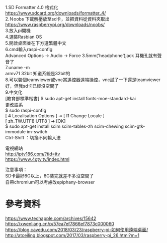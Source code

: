 
1.SD Formatter 4.0 格式化  
https://www.sdcard.org/downloads/formatter_4/  
2.Ｎoobs 下載解壓放至sd卡，並把資料從資料夾取出  
https://www.raspberrypi.org/downloads/noobs/  
3.放入pi開機  
4.選裝Rasbian OS  
5.開啟桌面並在下方選繁體中文  
6.cmd輸入raspi-config  
Advanced Options -> Audio -> Force 3.5mm('headphone')jack  耳機孔就有聲音了  
7.uname -m  
armv71 32bit  知道系統是32bit的  
8.可以裝個teamviewer或vnc當遙控器遠端操控，vnc試了一下還是teamviewer好，但我sd卡已經沒空間了   
9.中文化  
[教育部標準楷書]
$ sudo apt-get install fonts-moe-standard-kai    
更改語系  
$ sudo raspi-config  
[ 4 Localisation Options ] ➔  [  I1 Change Locale ]  
[ zh_TW.UTF8 UTF8 ]  ➔  [OK]  
$ sudo apt-get install scim scim-tables-zh scim-chewing scim-gtk-immodule im-switch  
Ctrl-Shift   ：切換不同輸入法  

電視網站  
http://iptv186.com/?tid=itv  
https://www.4gtv.tv/index.html  

注意事項：  
SD卡最好8G以上，8G裝完就差不多沒空間了  
自帶chromium可以考慮改epiphany-browser  

# 參考資料
https://www.techapple.com/archives/15642  
https://xwenliang.cn/p/57ea7ef7866ef7873c000060  
https://blog.cavedu.com/2018/03/23/raspberry-pi-如何使用遠端桌面/  
http://atceiling.blogspot.com/2017/03/raspberry-pi_26.html?m=1  
